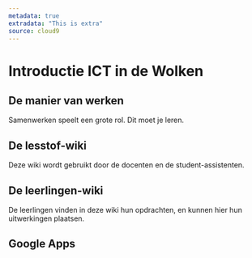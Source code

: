 ```yaml
---
metadata: true
extradata: "This is extra"
source: cloud9
---
```

# Introductie ICT in de Wolken

## De manier van werken
Samenwerken speelt een grote rol.
Dit moet je leren.

## De lesstof-wiki
Deze wiki wordt gebruikt door de docenten en de student-assistenten.

## De leerlingen-wiki
De leerlingen vinden in deze wiki hun opdrachten, en kunnen hier hun uitwerkingen plaatsen.

## Google Apps

